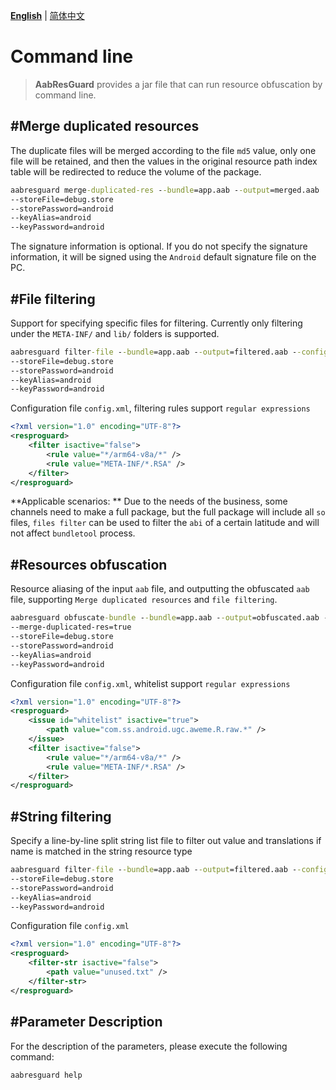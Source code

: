 **[English](COMMAND.md)** | [简体中文](../zh-cn/COMMAND.md)

# Command line

> **AabResGuard** provides a jar file that can run resource obfuscation by command line.

## #Merge duplicated resources
The duplicate files will be merged according to the file `md5` value, only one file will be retained, and then the values in the original resource path index table will be redirected to reduce the volume of the package.
```cmd
aabresguard merge-duplicated-res --bundle=app.aab --output=merged.aab 
--storeFile=debug.store
--storePassword=android
--keyAlias=android
--keyPassword=android
```
The signature information is optional. If you do not specify the signature information, it will be signed using the `Android` default signature file on the PC.

## #File filtering
Support for specifying specific files for filtering. Currently only filtering under the `META-INF/` and `lib/` folders is supported.
```cmd
aabresguard filter-file --bundle=app.aab --output=filtered.aab --config=config.xml
--storeFile=debug.store
--storePassword=android
--keyAlias=android
--keyPassword=android
```

Configuration file `config.xml`, filtering rules support `regular expressions`
```xml
<?xml version="1.0" encoding="UTF-8"?>
<resproguard>
    <filter isactive="false">
        <rule value="*/arm64-v8a/*" />
        <rule value="META-INF/*.RSA" />
    </filter>
</resproguard>
```
**Applicable scenarios: ** Due to the needs of the business, some channels need to make a full package, but the full package will include all `so` files, `files filter` can be used to filter the `abi` of a certain latitude and will not affect `bundletool` process.

## #Resources obfuscation
Resource aliasing of the input `aab` file, and outputting the obfuscated `aab` file, supporting `Merge duplicated resources` and `file filtering`.
```cmd
aabresguard obfuscate-bundle --bundle=app.aab --output=obfuscated.aab --config=config.xml --mapping=mapping.txt
--merge-duplicated-res=true
--storeFile=debug.store
--storePassword=android
--keyAlias=android
--keyPassword=android
```

Configuration file `config.xml`, whitelist support `regular expressions`
```xml
<?xml version="1.0" encoding="UTF-8"?>
<resproguard>
    <issue id="whitelist" isactive="true">
        <path value="com.ss.android.ugc.aweme.R.raw.*" />
    </issue>
    <filter isactive="false">
        <rule value="*/arm64-v8a/*" />
        <rule value="META-INF/*.RSA" />
    </filter>
</resproguard>
```

## #String filtering
Specify a line-by-line split string list file to filter out value and translations if name is matched in the string resource type
```cmd
aabresguard filter-file --bundle=app.aab --output=filtered.aab --config=config.xml
--storeFile=debug.store
--storePassword=android
--keyAlias=android
--keyPassword=android
```
Configuration file `config.xml`
```xml
<?xml version="1.0" encoding="UTF-8"?>
<resproguard>
    <filter-str isactive="false">
        <path value="unused.txt" />
    </filter-str>
</resproguard>
```


## #Parameter Description
For the description of the parameters, please execute the following command:

```cmd
aabresguard help
```